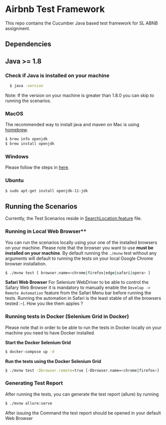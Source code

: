 # Airbnb Test Framework

This repo contains the Cucumber Java based test framework for SL ABNB assignment.

## Dependencies

## Java >= 1.8

### Check if Java is installed on your machine

```bash
  $ java -version
```
Note: If the version on your machine is greater than 1.8.0 you can skip to running the scenarios.

### MacOS

The recommended way to install java and maven on Mac is using [homebrew](https://brew.sh/).


  ```bash
  $ brew info openjdk
  $ brew install openjdk
  ```

### Windows

Please follow the steps in [here](https://stackoverflow.com/a/52531093).

### Ubuntu


```bash
$ sudo apt-get install openjdk-11-jdk
```

## Running the Scenarios

Currently, the Test Scenarios reside
in [SearchLocation.feature](https://github.com/CaIin/ABNB-Test-Framework/blob/main/src/test/resources/features/SearchLocation.feature) file.

### Running in Local Web Browser**

You can run the scenarios locally using your one of the installed browsers on your machine. Please note that the browser
you want to use **must be installed on your machine**. By default running the ```./mvnw``` test without any arguments
will default to running the tests on your local Google Chrome browser installation.


``` bash
$ ./mvnw test [ browser.name=<chrome|firefox|edge|safari|opera> ]
```

**Safari Web Browser**
For Selenium WebDriver to be able to control the Safary Web Browser it is mandatory to manually enable the `Develop -> Remote Automation`  feature from the Safari Menu bar before running the tests. Running the automation in Safari is the least stable of all the browsers tested :-(. How you like them apples ?

### Running tests in Docker (Selenium Grid in Docker)
Please note that in order to be able to run the tests in Docker locally on your machine you need to have Docker installed. 

**Start the Docker Selenium Grid**


```bash
$ docker-compose up -d
```

**Run the tests using the Docker Selenium Grid**


```bash
$ ./mvnw test -Dbrowser.remote=true [-Dbrowser.name=<chrome|firefox>]
```


### Generating Test Report
After running the tests, you can generate the test report (allure) by running 
```bash
$ ./mvnw allure:serve
```
After issuing the Command the test report should be opened in your default Web Browser